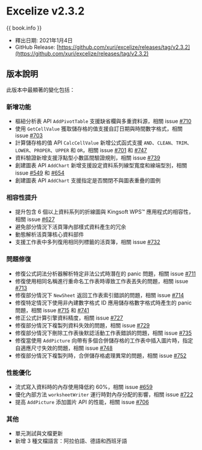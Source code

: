 # Excelize v2.3.2

{{ book.info }}

* 釋出日期: 2021年1月4日
* GitHub Release: [https://github.com/xuri/excelize/releases/tag/v2.3.2](https://github.com/xuri/excelize/releases/tag/v2.3.2)

## 版本說明

此版本中最顯著的變化包括：

### 新增功能

* 樞紐分析表 API `AddPivotTable` 支援缺省欄與多重資料源，相關 issue [#710](https://github.com/xuri/excelize/pull/710)
* 使用 `GetCellValue` 獲取儲存格的值支援自訂日期與時間數字格式，相關 issue [#703](https://github.com/xuri/excelize/pull/703)
* 計算儲存格的值 API `CalcCellValue` 新增公式函式支援 `AND`、`CLEAN`、`TRIM`、`LOWER`、`PROPER`、`UPPER` 和 `OR`，相關 issue [#701](https://github.com/xuri/excelize/issues/701) 和 [#747](https://github.com/xuri/excelize/pull/747)
* 資料驗證新增支援浮點型小數區間驗證規則，相關 issue [#739](https://github.com/xuri/excelize/issues/739)
* 創建圖表 API `AddChart` 新增支援設定資料系列線型寬度和線端型別，相關 issue [#549](https://github.com/xuri/excelize/issues/549) 和 [#654](https://github.com/xuri/excelize/issues/654)
* 創建圖表 API `AddChart` 支援指定是否關閉不與圖表重疊的圖例

### 相容性提升

* 提升包含 6 個以上資料系列的折線圖與 Kingsoft WPS&trade; 應用程式的相容性，相關 issue [#627](https://github.com/xuri/excelize/issues/627)
* 避免部分情況下活頁簿內部樣式資料產生的冗余
* 動態解析活頁簿核心資料部件
* 支援工作表中多列復用相同列標籤的活頁簿，相關 issue [#732](https://github.com/xuri/excelize/issues/732)

### 問題修復

* 修復公式詞法分析器解析特定非法公式時潛在的 panic 問題，相關 issue [#711](https://github.com/xuri/excelize/issues/711)
* 修復使用相同名稱進行重命名工作表時導致工作表丟失的問題，相關 issue [#713](https://github.com/xuri/excelize/issues/713)
* 修復部分情況下 `NewSheet` 返回工作表索引錯誤的問題，相關 issue [#714](https://github.com/xuri/excelize/issues/714)
* 修復特定情況下使用非內建數字格式 ID 應用儲存格數字格式時產生的 panic 問題，相關 issue [#715](https://github.com/xuri/excelize/issues/715) 和 [#741](https://github.com/xuri/excelize/pull/741)
* 修正公式計算引擎資料精度，相關 issue [#727](https://github.com/xuri/excelize/issues/727)
* 修復部分情況下複製列資料失效的問題，相關 issue [#729](https://github.com/xuri/excelize/pull/729)
* 修復部分情況下刪除工作表後默認活動工作表錯誤的問題，相關 issue [#735](https://github.com/xuri/excelize/issues/735)
* 修復當使用 `AddPicture` 向帶有多個合併儲存格的工作表中插入圖片時，指定自適應尺寸失效的問題，相關 issue [#748](https://github.com/xuri/excelize/issues/748)
* 修復部分情況下複製列時，合併儲存格處理異常的問題，相關 issue [#752](https://github.com/xuri/excelize/issues/752)

### 性能優化

* 流式寫入資料時的內存使用降低約 60%，相關 issue [#659](https://github.com/xuri/excelize/pull/659)
* 優化內部方法 `worksheetWriter` 運行時對內存分配的影響，相關 issue [#722](https://github.com/xuri/excelize/pull/722)
* 提高 `AddPicture` 添加圖片 API 的性能，相關 issue [#706](https://github.com/xuri/excelize/issues/706)

### 其他

* 單元測試與文檔更新
* 新增 3 種文檔語言：阿拉伯語、德語和西班牙語
